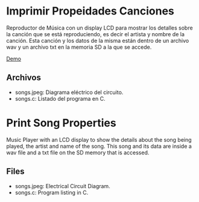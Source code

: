 # Imprimir Propeidades Canciones
Reproductor de Música con un display LCD para mostrar los detalles sobre la canción que se está reproduciendo, es decir el artista y nombre de la canción. Esta canción y los datos de la misma están dentro de un archivo wav y un archivo txt en la memoria SD a la que se accede.

[Demo](https://youtu.be/lJSziDxUW7o)

## Archivos
* songs.jpeg: Diagrama eléctrico del circuito.
* songs.c: Listado del programa en C.

# Print Song Properties
Music Player with an LCD display to show the details about the song being played, the artist and name of the song. This song and its data are inside a wav file and a txt file on the SD memory that is accessed.

## Files
* songs.jpeg: Electrical Circuit Diagram.
* songs.c: Program listing in C.
